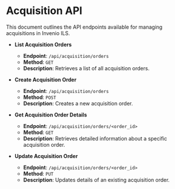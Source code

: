 # Acquisition API

This document outlines the API endpoints available for managing acquisitions in Invenio ILS.

* **List Acquisition Orders**

    - **Endpoint**: `/api/acquisition/orders`
    - **Method**: `GET`
    - **Description**: Retrieves a list of all acquisition orders.

* **Create Acquisition Order**

    - **Endpoint**: `/api/acquisition/orders`
    - **Method**: `POST`
    - **Description**: Creates a new acquisition order.

* **Get Acquisition Order Details**

    - **Endpoint**: `/api/acquisition/orders/<order_id>`
    - **Method**: `GET`
    - **Description**: Retrieves detailed information about a specific acquisition order.

* **Update Acquisition Order**

    - **Endpoint**: `/api/acquisition/orders/<order_id>`
    - **Method**: `PUT`
    - **Description**: Updates details of an existing acquisition order.
